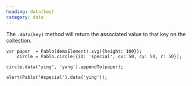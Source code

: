 ```yaml
--- 
heading: data(key)
category: data
---
```


The `.data(key)` method will return the associated value to that key on the collection.

    var paper  = Pablo(demoElement).svg({height: 100});
        circle = Pablo.circle({id: 'special', cx: 50, cy: 50, r: 50});

    circle.data('ying', 'yang').appendTo(paper);

    alert(Pablo('#special').data('ying'));
